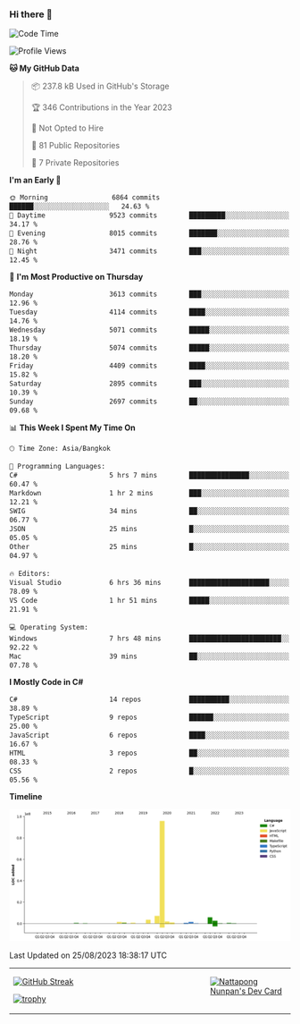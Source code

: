 ### Hi there 👋

<!--START_SECTION:waka-->
![Code Time](http://img.shields.io/badge/Code%20Time-715%20hrs%2030%20mins-blue)

![Profile Views](http://img.shields.io/badge/Profile%20Views-0-blue)

**🐱 My GitHub Data** 

> 📦 237.8 kB Used in GitHub's Storage 
 > 
> 🏆 346 Contributions in the Year 2023
 > 
> 🚫 Not Opted to Hire
 > 
> 📜 81 Public Repositories 
 > 
> 🔑 7 Private Repositories 
 > 
**I'm an Early 🐤** 

```text
🌞 Morning                6864 commits        ██████░░░░░░░░░░░░░░░░░░░   24.63 % 
🌆 Daytime                9523 commits        █████████░░░░░░░░░░░░░░░░   34.17 % 
🌃 Evening                8015 commits        ███████░░░░░░░░░░░░░░░░░░   28.76 % 
🌙 Night                  3471 commits        ███░░░░░░░░░░░░░░░░░░░░░░   12.45 % 
```
📅 **I'm Most Productive on Thursday** 

```text
Monday                   3613 commits        ███░░░░░░░░░░░░░░░░░░░░░░   12.96 % 
Tuesday                  4114 commits        ████░░░░░░░░░░░░░░░░░░░░░   14.76 % 
Wednesday                5071 commits        █████░░░░░░░░░░░░░░░░░░░░   18.19 % 
Thursday                 5074 commits        █████░░░░░░░░░░░░░░░░░░░░   18.20 % 
Friday                   4409 commits        ████░░░░░░░░░░░░░░░░░░░░░   15.82 % 
Saturday                 2895 commits        ███░░░░░░░░░░░░░░░░░░░░░░   10.39 % 
Sunday                   2697 commits        ██░░░░░░░░░░░░░░░░░░░░░░░   09.68 % 
```


📊 **This Week I Spent My Time On** 

```text
🕑︎ Time Zone: Asia/Bangkok

💬 Programming Languages: 
C#                       5 hrs 7 mins        ███████████████░░░░░░░░░░   60.47 % 
Markdown                 1 hr 2 mins         ███░░░░░░░░░░░░░░░░░░░░░░   12.21 % 
SWIG                     34 mins             ██░░░░░░░░░░░░░░░░░░░░░░░   06.77 % 
JSON                     25 mins             █░░░░░░░░░░░░░░░░░░░░░░░░   05.05 % 
Other                    25 mins             █░░░░░░░░░░░░░░░░░░░░░░░░   04.97 % 

🔥 Editors: 
Visual Studio            6 hrs 36 mins       ████████████████████░░░░░   78.09 % 
VS Code                  1 hr 51 mins        █████░░░░░░░░░░░░░░░░░░░░   21.91 % 

💻 Operating System: 
Windows                  7 hrs 48 mins       ███████████████████████░░   92.22 % 
Mac                      39 mins             ██░░░░░░░░░░░░░░░░░░░░░░░   07.78 % 
```

**I Mostly Code in C#** 

```text
C#                       14 repos            ██████████░░░░░░░░░░░░░░░   38.89 % 
TypeScript               9 repos             ██████░░░░░░░░░░░░░░░░░░░   25.00 % 
JavaScript               6 repos             ████░░░░░░░░░░░░░░░░░░░░░   16.67 % 
HTML                     3 repos             ██░░░░░░░░░░░░░░░░░░░░░░░   08.33 % 
CSS                      2 repos             █░░░░░░░░░░░░░░░░░░░░░░░░   05.56 % 
```



**Timeline**

![Lines of Code chart](https://raw.githubusercontent.com/aixasz/aixasz/main/assets/bar_graph.png)


 Last Updated on 25/08/2023 18:38:17 UTC
<!--END_SECTION:waka-->

<table>
<tr>
<td width="70%" valign="top">
 
 [![GitHub Streak](http://github-readme-streak-stats.herokuapp.com?user=aixasz&theme=github-dark&hide_border=true&date_format=%5BY%20%5DM%20j)](https://git.io/streak-stats)

 [![trophy](https://github-profile-trophy.vercel.app/?username=aixasz&theme=onedark)](https://github.com/ryo-ma/github-profile-trophy)
 </td>
<td width="30%" valign="top">
 
<a href="https://app.daily.dev/aixasz"><img src="https://api.daily.dev/devcards/403207936e6547c9a85ea449e9f3abe8.png?r=re8" alt="Nattapong Nunpan's Dev Card"/></a>

 </td>
</tr>
</table>
 
